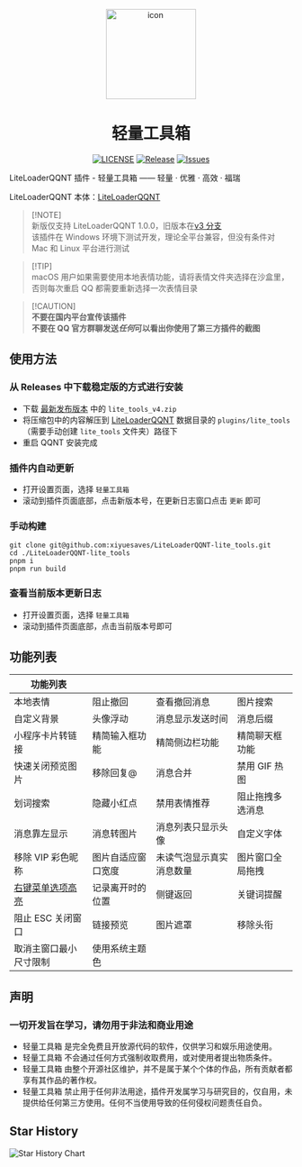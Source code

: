 <p align=center>
  <img width="160" alt="icon" height="160" src="./icon.png" />
</p>

<h1 align="center">轻量工具箱</h1>

<p align="center">
  <a href="/LICENSE"><img src="https://img.shields.io/github/license/xiyuesaves/LiteLoaderQQNT-lite_tools" alt="LICENSE"></a>
  <a href="https://github.com/xiyuesaves/LiteLoaderQQNT-lite_tools/releases"><img src="https://img.shields.io/github/v/release/xiyuesaves/LiteLoaderQQNT-lite_tools" alt="Release"></a>
  <a href="https://github.com/xiyuesaves/LiteLoaderQQNT-lite_tools/issues"><img src="https://img.shields.io/github/issues/xiyuesaves/LiteLoaderQQNT-lite_tools" alt="Issues"></a>
</p>

LiteLoaderQQNT 插件 - 轻量工具箱 —— 轻量 · 优雅 · 高效 · 福瑞

LiteLoaderQQNT 本体：[LiteLoaderQQNT](https://github.com/mo-jinran/LiteLoaderQQNT)

> [!NOTE]\
> 新版仅支持 LiteLoaderQQNT 1.0.0，旧版本在[v3 分支](https://github.com/xiyuesaves/LiteLoaderQQNT-lite_tools/tree/v3) \
> 该插件在 Windows 环境下测试开发，理论全平台兼容，但没有条件对 Mac 和 Linux 平台进行测试

> [!TIP]\
> macOS 用户如果需要使用本地表情功能，请将表情文件夹选择在沙盒里，否则每次重启 QQ 都需要重新选择一次表情目录

> [!CAUTION]\
> **不要在国内平台宣传该插件**\
> **不要在 QQ 官方群聊发送*任何*可以看出你使用了第三方插件的截图**

## 使用方法

### 从 Releases 中下载稳定版的方式进行安装

- 下载 [最新发布版本](https://github.com/xiyuesaves/LiteLoaderQQNT-lite_tools/releases/latest) 中的 `lite_tools_v4.zip`
- 将压缩包中的内容解压到 [LiteLoaderQQNT](https://github.com/mo-jinran/LiteLoaderQQNT) 数据目录的 `plugins/lite_tools` （需要手动创建 `lite_tools` 文件夹）路径下
- 重启 QQNT 安装完成

### 插件内自动更新

- 打开设置页面，选择 `轻量工具箱`
- 滚动到插件页面底部，点击新版本号，在更新日志窗口点击 `更新` 即可

### 手动构建

```
git clone git@github.com:xiyuesaves/LiteLoaderQQNT-lite_tools.git
cd ./LiteLoaderQQNT-lite_tools
pnpm i
pnpm run build
```

### 查看当前版本更新日志

- 打开设置页面，选择 `轻量工具箱`
- 滚动到插件页面底部，点击当前版本号即可

## 功能列表

| 功能列表               |                    |                          |                  |
| ---------------------- | ------------------ | ------------------------ | ---------------- |
| 本地表情               | 阻止撤回           | 查看撤回消息             | 图片搜索         |
| 自定义背景             | 头像浮动           | 消息显示发送时间         | 消息后缀         |
| 小程序卡片转链接       | 精简输入框功能     | 精简侧边栏功能           | 精简聊天框功能   |
| 快速关闭预览图片       | 移除回复@          | 消息合并                 | 禁用 GIF 热图    |
| 划词搜索               | 隐藏小红点         | 禁用表情推荐             | 阻止拖拽多选消息 |
| 消息靠左显示           | 消息转图片         | 消息列表只显示头像       | 自定义字体       |
| 移除 VIP 彩色昵称      | 图片自适应窗口宽度 | 未读气泡显示真实消息数量 | 图片窗口全局拖拽 |
| [右键菜单选项高亮](https://github.com/yige-yigeren/LiteLoaderQQNT-HighlightReplies) | 记录离开时的位置   | 侧键返回                 | 关键词提醒       |
| 阻止 ESC 关闭窗口      | 链接预览           | 图片遮罩                 | 移除头衔         |
| 取消主窗口最小尺寸限制 | 使用系统主题色 |                          |                  |

## 声明

### 一切开发旨在学习，请勿用于非法和商业用途

- 轻量工具箱 是完全免费且开放源代码的软件，仅供学习和娱乐用途使用。
- 轻量工具箱 不会通过任何方式强制收取费用，或对使用者提出物质条件。
- 轻量工具箱 由整个开源社区维护，并不是属于某个个体的作品，所有贡献者都享有其作品的著作权。
- 轻量工具箱 禁止用于任何非法用途，插件开发属学习与研究目的，仅自用，未提供给任何第三方使用。任何不当使用导致的任何侵权问题责任自负。

## Star History

<picture>
  <source
    media="(prefers-color-scheme: dark)"
    srcset="https://starchart.cc/xiyuesaves/LiteLoaderQQNT-lite_tools.svg?background=%23ffffff00&axis=%23e6edf3&line=%2321acec"
  />
  <source
    media="(prefers-color-scheme: light)"
    srcset="https://starchart.cc/xiyuesaves/LiteLoaderQQNT-lite_tools.svg?background=%23ffffff00&axis=%231a1a1a&line=%2321acec"
  />
  <img
    alt="Star History Chart"
    src="https://starchart.cc/xiyuesaves/LiteLoaderQQNT-lite_tools.svg?background=%23ffffff00&axis=%231a1a1a&line=%2321acec"
  />
</picture>
